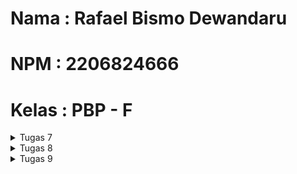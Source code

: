 # Nama  : Rafael Bismo Dewandaru
# NPM   : 2206824666
# Kelas : PBP - F

<details>
<summary>Tugas 7</summary>

### 1. Apa perbedaan utama antara stateless dan stateful widget dalam konteks pengembangan aplikasi Flutter?
Stateless Widget:
- Jenis widget yang tidak memiliki keadaan (state) internal yang dapat berubah sehingga bersifat statis, artinya tampilan atau kontennya tidak berubah seiring waktu atau berdasarkan perubahan data. Stateless widget juga lebih efisien dalam hal kinerja, karena tidak memerlukan pengelolaan keadaan.
- Cocok digunakan untuk komponen UI yang bersifat statis, seperti teks, ikon, tombol, dan elemen UI yang tidak memerlukan perubahan berdasarkan input atau data dinamis.
- Contoh stateless widget dalam Flutter: Text, Icon, Image

Stateful Widget:
- Jenis widget yang memiliki keadaan (state) internal yang dapat berubah, sehingga digunakan ketika kita perlu merender konten yang dapat berubah seiring waktu, seperti daftar item dinamis, formulir input, atau tampilan yang berinteraksi dengan data eksternal.
- Saat keadaan internal berubah, Flutter akan membangun ulang widget untuk mencerminkan perubahan tersebut, yang memungkinkan kita untuk menyimpan dan memperbarui data sesuai kebutuhan, sehingga sangat berguna untuk mengelola tampilan yang bergantung pada data dinamis.
- Contoh stateful widget dalam Flutter: ListView, TextField, DropdownButton

### 2. Sebutkan seluruh widget yang kamu gunakan untuk menyelesaikan tugas ini dan jelaskan fungsinya masing-masing.
- Material: digunakan untuk membuat lapisan material desain yang menampilkan konten di dalamnya. Dalam konteks ini, Material digunakan sebagai latar belakang untuk setiap ShopCard.
- InkWell: digunakan untuk menambahkan efek feedback ketika pengguna menyentuh elemen ShopCard (tampilan "splash"). InkWell digunakan sebagai child untuk menangkap sentuhan pengguna.
- ScaffoldMessenger: digunakan untuk berinteraksi dengan objek Scaffold yang terkait. Dalam kode ini, ScaffoldMessenger digunakan untuk menampilkan snackbar saat pengguna menyentuh ShopCard. 
- Snackbars; digunakan untuk menampilkan pesan singkat yang memberikan umpan balik kepada pengguna.
- Container: digunakan untuk mengatur tata letak dan tampilan elemen-elemen di dalamnya (mengelola tata letak ShopCard dan memberikan jarak antar elemen).
- Column: mengatur childnya dalam satu kolom vertikal, yaitu untuk mengatur tata letak di dalam ShopCard, yang terdiri dari ikon dan teks nama item.
- Icon: digunakan untuk menampilkan ikon. Dalam konteks ini, Icon digunakan untuk menampilkan ikon item toko.
- Text: digunakan untuk menampilkan teks nama item toko di setiap ShopCard.
- Scaffold: digunakan untuk membuat tata letak aplikasi dasar dengan appBar, body, dan lainnya. Pada MyHomePage, Scaffold digunakan untuk membuat struktur dasar halaman.
- AppBar: digunakan untuk membuat bilah aplikasi di bagian atas layar, menampilkan judul aplikasi ("EnderChest") dan warna latar belakang, dan menampilkan judul di dalam AppBar.
- GridView: digunakan untuk menampilkan child dalam tata letak grid. Dalam kode ini, GridView digunakan untuk menampilkan ShopCard dalam bentuk grid.
- Padding: digunakan untuk menambahkan jarak (padding) di sekitar elemen-elemen dalam tata letak. Dalam kode ini, Padding digunakan untuk memberikan jarak di sekitar judul dan GridView.
- ListView: digunakan untuk membungkus elemen-elemen di dalam body Scaffold, sehingga pengguna dapat scroll jika kontennya terlalu panjang.

### 3. Jelaskan bagaimana cara kamu mengimplementasikan checklist di atas secara step-by-step (bukan hanya sekadar mengikuti tutorial)
1. Saya generate proyek Flutter baru dengan nama enderchest, kemudian masuk ke dalam direktori proyek tersebut lalu menjalankannya
2. Pada direktori enderchest\lib saya membuat file dart baru bernama menu.dart lalu import 'package:flutter/material.dart';
3. Kemudian saya membuat tiga button sederhana dengan menambahkan beberapa kode kedalam file menu.dart dan membuat stateless widget bernama MyHomePage
4. Saya juga menambahkan kode yang ada di tutorial 6 untuk didalam Widget build, dan mengubah ShopCard menjadi stateless
5. Untuk mendapat bonus dengan mengimplementasikan warna-warna yang berbeda untuk setiap tombol; Lihat Item, Tambah Item, dan Logout, saya menambahkan attibut Color color kedalam class ShopItem, dan menggunakannya di dalam class ShopCard.
~~~
final List<ShopItem> items = [
  ShopItem("Lihat Item", Icons.checklist, Colors.blue), // Specify different colors
  ShopItem("Tambah Item", Icons.add_shopping_cart, Colors.green),
  ShopItem("Logout", Icons.logout, Colors.red),
];
~~~
</details>


<details>
<summary>Tugas 8</summary>

### 4. Jelaskan perbedaan antara Navigator.push() dan Navigator.pushReplacement(), disertai dengan contoh mengenai penggunaan kedua metode tersebut yang tepat!
Navigator.push()
- digunakan untuk menambahkan rute baru ke atas stack navigasi, berarti rute baru ditumpuk di atas rute saat ini.
- membawa user ke halaman baru tanpa menghilangkan histori navigasi sebelumnya, sehingga saat user kembali, user akan kembali ke rute sebelumnya (rute di bawah rute baru).
- Contoh: dalam aplikasi e-commerce, ketika user menekan item untuk melihat detailnya dapat menggunakan Navigator.push() untuk membawa user ke halaman detail. Ketika user menekan tombol kembali, user akan kembali ke halaman daftar produk.
<br />
Navigator.pushReplacement()
- digunakan untuk menggantikan rute saat ini dengan rute baru di stack navigasi.
- mengganti halaman saat ini dengan halaman baru tanpa kemungkinan untuk kembali, sehingga saat user kembali, user tidak akan kembali ke rute sebelumnya karena telah digantikan.
- Contoh: dalam aplikasi yang memiliki proses login, setelah user berhasil masuk akan membawa user ke halaman beranda dan menghapus halaman login dari stack. Hal ini mencegah user kembali ke layar login dengan menekan tombol kembali.

### 5. Jelaskan masing-masing layout widget pada Flutter dan konteks penggunaannya masing-masing!
- Column & Row: Column mengatur elemen secara vertikal, sedangkan Row mengatur elemen secara horizontal.
- Container: Wadah untuk mengatur tata letak dan memberi styling pada elemen, misalnya padding, margin, alignment, etc.
- Stack: Digunakan untuk menumpuk widget/elemen satu di atas yang lain.
- GridView: Menampilkan elemen dalam grid yang teratur dengan bentuk tabel.
- ListView: Menampilkan elemen yang dapat di-scroll secara vertikal.
- Expanded & Flexible: Mengontrol bagian dari ruang yang tersedia yang digunakan. Expanded mengisi ruang tersedia, sedangkan Flexible memberikan lebih banyak kontrol atas faktor fleksibilitas.
- Padding: Memberikan padding di sekeliling elemen child.
- Transform: digunakan untuk mengubah ukuran dan posisi elemen child
- Align: Mengatur posisi elemen child sesuai dengan alignment yang ditentukan.
- Wrap: Membuat row atau column dan secara otomatis beralih ke row atau column berikutnya setelah ruang di row atau column saat ini habis.
- Scaffold: Memberikan struktur dasar material design seperti AppBar, Drawer, dan FloatingActionButton.
- ConstrainedBox, SizedBox, & AspectRatio: Mengontrol ukuran atau aspek rasio dari elemen childnya.



### 6. Sebutkan apa saja elemen input pada form yang kamu pakai pada tugas kali ini dan jelaskan mengapa kamu menggunakan elemen input tersebut!
1. TextFormField untuk Nama Item (_name): Digunakan untuk user input nama item. TextField adalah elemen input dasar dalam Flutter yang digunakan untuk memasukkan teks.
2. TextFormField untuk Harga Item (_price): Digunakan untuk user input harga item. Dapat menggunakan TextField karena nanti harga yang diinput akan di parse dan di validasi input berupa angka menggunakan kode
~~~
onChanged: (String? value) {
    setState(() {
      _price = int.parse(value!);
    });
  },
  validator: (String? value) {
    if (value == null || value.isEmpty) {
      return "Harga tidak boleh kosong!";
    }
    if (int.tryParse(value) == null) {
      return "Harga harus berupa angka!";
    }
    return null;
},
~~~
3. TextFormField untuk Deskripsi Item (_description): user dapat menulis deskripsi tentang item menggunakan TextField.

 
### 7. Bagaimana penerapan clean architecture pada aplikasi Flutter?
Penerapan Clean Architecture pada aplikasi Flutter mengarah pada organisasi struktural yang lebih rapi dan pembagian fokus yang terorganisir, dengan tujuan untuk mencapai modularitas dan kemudahan dalam pengujian. Sebagai contoh, dalam praktik Clean Architecture, kita dapat menciptakan direktori terpisah untuk memisahkan file .dart yang berbeda, seperti untuk screen, widget, dan lain-lain, memastikan bahwa setiap komponen memiliki lokasi khusus, yang juga memudahkan dalam manajemen dan pemeliharaan kode. Pendekatan ini membantu dalam menjaga struktur kode yang bersih dan terorganisir, sekaligus mempermudah pencarian dan perbaikan bagian tertentu dari aplikasi ketika diperlukan.


### 8. Jelaskan bagaimana cara kamu mengimplementasikan checklist di atas secara step-by-step! (bukan hanya sekadar mengikuti tutorial)
Membuat folder baru pada lib yaitu screens dan widgets untuk mempermudah manajemen file, kemudian membuat file shoplist_form.dart untuk form yang menerima input user
~~~
import 'package:flutter/material.dart';
import '../../widgets/left_drawer.dart';
import 'package:enderchest/models/item.dart';

class ShopFormPage extends StatefulWidget {
  const ShopFormPage({super.key});

  @override
  State<ShopFormPage> createState() => _ShopFormPageState();
}

List<Item> itemList = [];

class _ShopFormPageState extends State<ShopFormPage> {
  final _formKey = GlobalKey<FormState>();
  String _name = "";
  int _price = 0;
  String _description = "";

// Global list to store products
  void _saveProduct() {
    if (_formKey.currentState!.validate()) {
      // Add product to the global list
      itemList.add(Item(
        name: _name,
        price: _price,
        description: _description,
      ));

      showDialog(
        context: context,
        builder: (context) {
          return AlertDialog(
            title: const Text('Item berhasil tersimpan'),
            content: SingleChildScrollView(
              child: Column(
                crossAxisAlignment: CrossAxisAlignment.start,
                children: [
                  Text('Nama: $_name'),
                  Text('Harga: $_price'),
                  Text('Deskripsi: $_description'),
                ],
              ),
            ),
            actions: [
              TextButton(
                child: const Text('OK'),
                onPressed: () {
                  Navigator.pop(context);
                },
              ),
            ],
          );
        },
      );

      _formKey.currentState!.reset();
    }
  }

  @override
  Widget build(BuildContext context) {
    return Scaffold(
      appBar: AppBar(
        title: const Center(
          child: Text(
            'Form Tambah Item',
          ),
        ),
        backgroundColor: Colors.indigo,
        foregroundColor: Colors.white,
      ),
      body: Form(
        key: _formKey,
        child: SingleChildScrollView(
          child:
              Column(crossAxisAlignment: CrossAxisAlignment.start, children: [
            Padding(
              padding: const EdgeInsets.all(8.0),
              child: TextFormField(
                decoration: InputDecoration(
                  hintText: "Nama Item",
                  labelText: "Nama Item",
                  border: OutlineInputBorder(
                    borderRadius: BorderRadius.circular(5.0),
                  ),
                ),
                onChanged: (String? value) {
                  setState(() {
                    _name = value!;
                  });
                },
                validator: (String? value) {
                  if (value == null || value.isEmpty) {
                    return "Nama tidak boleh kosong!";
                  }
                  return null;
                },
              ),
            ),
            Padding(
              padding: const EdgeInsets.all(8.0),
              child: TextFormField(
                decoration: InputDecoration(
                  hintText: "Harga",
                  labelText: "Harga",
                  border: OutlineInputBorder(
                    borderRadius: BorderRadius.circular(5.0),
                  ),
                ),
                onChanged: (String? value) {
                  setState(() {
                    _price = int.parse(value!);
                  });
                },
                validator: (String? value) {
                  if (value == null || value.isEmpty) {
                    return "Harga tidak boleh kosong!";
                  }
                  if (int.tryParse(value) == null) {
                    return "Harga harus berupa angka!";
                  }
                  return null;
                },
              ),
            ),
            Padding(
              padding: const EdgeInsets.all(8.0),
              child: TextFormField(
                decoration: InputDecoration(
                  hintText: "Deskripsi",
                  labelText: "Deskripsi",
                  border: OutlineInputBorder(
                    borderRadius: BorderRadius.circular(5.0),
                  ),
                ),
                onChanged: (String? value) {
                  setState(() {
                    // TODO: Tambahkan variabel yang sesuai
                    _description = value!;
                  });
                },
                validator: (String? value) {
                  if (value == null || value.isEmpty) {
                    return "Deskripsi tidak boleh kosong!";
                  }
                  return null;
                },
              ),
            ),
            Align(
              alignment: Alignment.bottomCenter,
              child: Padding(
                padding: const EdgeInsets.all(8.0),
                child: ElevatedButton(
                  style: ButtonStyle(
                    backgroundColor: MaterialStateProperty.all(Colors.indigo),
                  ),
                  onPressed: _saveProduct,
                  child: const Text(
                    "Save",
                    style: TextStyle(color: Colors.white),
                  ),
                ),
              ),
            ),
          ]),
        ),
      ),
    );
  }
}
~~~
Membuat juga kode untuk validasi input dari user dengan ketentuan setiap elemen input tidak boleh kosong dan setiap elemen input harus berisi data dengan tipe data atribut modelnya.
~~~
validator: (String? value) {
  if (value == null || value.isEmpty) {
    return "Nama tidak boleh kosong!";
  }
  return null;
},
~~~
~~~
validator: (String? value) {
  if (value == null || value.isEmpty) {
    return "Harga tidak boleh kosong!";
  }
  if (int.tryParse(value) == null) {
    return "Harga harus berupa angka!";
  }
  return null;
},
~~~
Kemudian saya juga membuat drawer lalu menghubungkan opsi tambah item yang berada pada drawer dan halaman utama ke shoplist_form.dart
~~~
import 'package:flutter/material.dart';
import 'package:enderchest/screens/menu.dart';
import '../screens/shoplist_form.dart';
import '../screens/see_items.dart';

class LeftDrawer extends StatelessWidget {
  const LeftDrawer({super.key});

  @override
  Widget build(BuildContext context) {
    return Drawer(
      child: ListView(
        children: [
          const DrawerHeader(
            decoration: BoxDecoration(
              color: Colors.indigo,
            ),
            child: Column(
              children: [
                Text(
                  'EnderChest',
                  textAlign: TextAlign.center,
                  style: TextStyle(
                    fontSize: 30,
                    fontWeight: FontWeight.bold,
                    color: Colors.white,
                  ),
                ),
                Padding(padding: EdgeInsets.all(10)),
                Text(
                  "Store your Items in a portable chest",
                  textAlign: TextAlign.center, // Align text to center
                  style: TextStyle(
                    fontSize: 15, // Set font size to 15
                    color: Colors.white, // Set text color to white
                    fontWeight: FontWeight.normal, // Set font weight to normal
                  ),
                ),
              ],
            ),
          ),
          ListTile(
            leading: const Icon(Icons.home_outlined),
            title: const Text('Halaman Utama'),
            // Bagian redirection ke MyHomePage
            onTap: () {
              Navigator.pushReplacement(
                  context,
                  MaterialPageRoute(
                    builder: (context) => MyHomePage(),
                  ));
            },
          ),
          ListTile(
            leading: const Icon(Icons.add_shopping_cart),
            title: const Text('Tambah Item'),
            // Bagian redirection ke ShopFormPage
            onTap: () {
              Navigator.push(
                  context,
                  MaterialPageRoute(
                    builder: (context) => ShopFormPage(),
                  ));
            },
          ),
          ListTile(
            leading: const Icon(Icons.movie),
            title: const Text('Lihat Item'),
            onTap: () {
              Navigator.push(
                context,
                MaterialPageRoute(
                    builder: (context) =>
                        ProductListPage(items: itemList)),
              );
            },
          ),
        ],
      ),
    );
  }
}
~~~
Menghubungkan pada halaman utama
~~~
if (item.name == "Tambah Item") {
  Navigator.push(
      context,
      MaterialPageRoute(
        builder: (context) => ShopFormPage(),
      ));
}
~~~

Implementasi Bonus
1. Membuat objek model dalam file item.dart untuk Item
~~~
class Item {
  final String name;
  final int price;
  final String description;

  Item({required this.name, required this.price, required this.description});
}
~~~

2. Membuat file baru pada screens yaitu see_items.dart untuk menampilkan semua item yang sudah ditambahkan
~~~
import 'package:flutter/material.dart';
import 'package:enderchest/models/item.dart'; 

class ProductListPage extends StatelessWidget {
  final List<Item> items;

  ProductListPage({Key? key, required this.items}) : super(key: key);

  @override
  Widget build(BuildContext context) {
    return Scaffold(
      appBar: AppBar(
        title: Text('Daftar Item'),
      ),
      body: ListView.builder(
        itemCount: items.length,
        itemBuilder: (context, index) {
          return Card(
            child: ListTile(
              title: Text(items[index].name),
              subtitle: Text('Harga: ${items[index].price}\nDeskripsi: ${items[index].description}'),
            ),
          );
        },
      ),
    );
  }
}
~~~

3. Mengarahkan user ke halaman tersebut jika menekan tombol Lihat Produk pada drawer
~~~
ListTile(
  leading: const Icon(Icons.movie),
  title: const Text('Lihat Item'),
  onTap: () {
    Navigator.push(
      context,
      MaterialPageRoute(
          builder: (context) =>
              ProductListPage(items: itemList)),
    );
  },
),
~~~

4. Mengarahkan user ke halaman tersebut jika menekan tombol Lihat Produk pada halaman utama
~~~
if (item.name == "Lihat Item") {
    Navigator.push(
      context,
      MaterialPageRoute(
          builder: (context) => ProductListPage(items: itemList)),
    );
  }
~~~

</details>


<details>
<summary>Tugas 9</summary>

### 9. Apakah bisa kita melakukan pengambilan data JSON tanpa membuat model terlebih dahulu? Jika iya, apakah hal tersebut lebih baik daripada membuat model sebelum melakukan pengambilan data JSON?
Kita bisa melakukan pengambilan data JSON tanpa membuat model terlebih dahulu dan langsung menggunakan data JSON yang telah di-parse untuk pengembangan dengan cepat, tetapi menggunakan model data adalah praktik yang baik untuk mempermudah pemeliharaan dan meningkatkan kejelasan kode karena data akan lebih terstruktur, terutama untuk aplikasi yang lebih besar dan kompleks.

### 10. Jelaskan fungsi dari CookieRequest dan jelaskan mengapa instance CookieRequest perlu untuk dibagikan ke semua komponen di aplikasi Flutter.
Dalam pengembangan aplikasi Flutter, CookieRequest berperan penting dalam mengelola cookies untuk fungsi seperti mengelola session, pengguna, autentikasi, penyimpanan preferensi, dan tracking. Instance perlu dibagikan ke semua komponen di aplikasi flutter agar semua komponen aplikasi menggunakan sesi yang sama untuk berkomunikasi yang bermanfaat untuk memastikan konsistensi data, efisiensi sumber daya, serta keamanan yang lebih baik sehingga memudahkan pengembangan dan pemeliharaan aplikasi. Pendekatan ini juga mendukung konsistensi cookie melintasi siklus hidup berbagai komponen aplikasi, memudahkan debugging, dan menjaga kebijakan keamanan yang konsisten, sesuai dengan kebutuhan spesifik aplikasi dan arsitektur dari backend.

### 11. Jelaskan mekanisme pengambilan data dari JSON hingga dapat ditampilkan pada Flutter.
1. membuat lalu mengirim permintaan HTTP ke server atau API yang menyediakan data dalam format JSON, dalam konteks ini berarti web django yang sudah dibuat pada tugas sebelumnya
2. setelah mendapatkan respons JSON dari server, respons tersebut yang biasanya dalam format teks, perlu di-parse menjadi format yang bisa dipahami oleh Dart, yaitu sebagai struktur data Dart 
3. data yang diperoleh dari JSON diubah menjadi objek Dart menggunakan model data yang sudah dibuat untuk membantu dalam manajemen tipe data dan memudahkan pemeliharaan kode
4. setelah data di-parse dan diubah menjadi model, data tersebut dapat digunakan untuk membangun widget di Flutter dan menampilkan informasinya di UI

### 12. Jelaskan mekanisme autentikasi dari input data akun pada Flutter ke Django hingga selesainya proses autentikasi oleh Django dan tampilnya menu pada Flutter.
1. pada form login aplikasi Flutter, kita memasukkan data username dan password
2. data tersebut akan dikirim ke backend django dan menerimanya sebagai request login
3. django menerima data login tersebut untuk mengautentikasi pengguna berdasarkan database lalu akan mengirimkan respons ke aplikasi Flutter
4. kemudian aplikasi Flutter akan mengecek respons yang dikirimkan dari django
5. apabila request login berhasil, maka user akan diarahkan ke Home Page dan tampilkan menu pada Flutter

### 13. Sebutkan seluruh widget yang kamu pakai pada tugas ini dan jelaskan fungsinya masing-masing.
- Scaffold: Menyediakan struktur dasar untuk tampilan aplikasi Material Design. Digunakan untuk mengatur elemen-elemen seperti AppBar, Drawer, dan Body.
- Center: Widget ini digunakan untuk menengahkan konten anak-anaknya dalam ruang yang tersedia.
- Padding: Menambahkan padding (jarak) di sekitar widget anak-anaknya.
- Column: Mengatur widget anak-anaknya secara vertikal.
- Text: Menampilkan teks dengan gaya tertentu.
- Image.network: Menampilkan gambar dari URL.
- ElevatedButton: Tombol dengan elevasi, bergaya Material Design.
- Navigator.pop: Digunakan untuk kembali ke halaman sebelumnya dalam stack navigasi.
- TextStyle: Mendefinisikan gaya teks seperti ukuran font dan warna.
- AppBar: Widget di bagian atas layar, biasanya menampilkan judul.
- Container: Menggabungkan dekorasi, padding, margin, dan batasan untuk anak-anaknya.
- TextField: Widget input teks.
- InputDecoration: Mendefinisikan dekorasi untuk TextField.
- SizedBox: Menyediakan kotak dengan ukuran tetap.
- AlertDialog: Menampilkan dialog ke pengguna.
- TextButton: Tombol dengan gaya teks.
- Navigator.pushReplacement: Navigasi ke halaman lain dengan menggantikan halaman saat ini.
- MaterialPageRoute: Mengatur transisi dan pembangunan halaman tujuan.
- TextEditingController: Mengontrol teks yang dimasukkan dalam TextField.
- Drawer: Panel navigasi samping yang bisa ditarik keluar.
- FutureBuilder: Membangun widget berdasarkan interaksi terakhir dengan Future.
- CircularProgressIndicator: Menampilkan indikator loading berputar.
- ListView.builder: Membangun daftar item yang dibangun saat di-scroll.
- GestureDetector: Mendeteksi interaksi pengguna seperti tap.
- Navigator.push: Navigasi ke halaman lain dengan animasi.
- Form: Widget untuk membuat form dengan beberapa FormField.
- SingleChildScrollView: Memungkinkan scrolling jika kontennya melebihi batas layar.
- TextFormField: Widget form untuk input teks dengan dekorasi dan validasi.
- OutlineInputBorder: Menghasilkan border berbentuk persegi dengan sudut melengkung.
- Align: Menyelaraskan widget anak-anaknya berdasarkan alignment.
- ButtonStyle: Mendefinisikan gaya untuk ElevatedButton.
- MaterialStateProperty.all: Menerapkan gaya yang sama di semua keadaan tombol.
- ScaffoldMessenger: Menampilkan SnackBar.
- SnackBar: Pesan pop-up di bagian bawah layar.


### 14. Jelaskan bagaimana cara kamu mengimplementasikan checklist di atas secara step-by-step! (bukan hanya sekadar mengikuti tutorial).
1. Menambahkan fungsi untuk login, logout, dan register (bonus) pada web django
2. Membuat halaman login.dart dan register.dart untuk keperluan autentikasi
~~~
import 'package:enderchest/screens/menu.dart';
import 'package:flutter/material.dart';
import 'package:enderchest/screens/register.dart';
import 'package:pbp_django_auth/pbp_django_auth.dart';
import 'package:provider/provider.dart';

void main() {
    runApp(const LoginApp());
}

class LoginApp extends StatelessWidget {
const LoginApp({super.key});

@override
Widget build(BuildContext context) {
    return MaterialApp(
        title: 'Login',
        theme: ThemeData(
            primarySwatch: Colors.blue,
    ),
    home: const LoginPage(),
    );
    }
}

class LoginPage extends StatefulWidget {
    const LoginPage({super.key});

    @override
    _LoginPageState createState() => _LoginPageState();
}

class _LoginPageState extends State<LoginPage> {
    final TextEditingController _usernameController = TextEditingController();
    final TextEditingController _passwordController = TextEditingController();

    @override
    Widget build(BuildContext context) {
        final request = context.watch<CookieRequest>();
        return Scaffold(
            appBar: AppBar(
                title: const Text('Login'),
            ),
            body: Container(
                padding: const EdgeInsets.all(16.0),
                child: Column(
                    mainAxisAlignment: MainAxisAlignment.center,
                    children: [
                        TextField(
                            controller: _usernameController,
                            decoration: const InputDecoration(
                                labelText: 'Username',
                            ),
                        ),
                        const SizedBox(height: 12.0),
                        TextField(
                            controller: _passwordController,
                            decoration: const InputDecoration(
                                labelText: 'Password',
                            ),
                            obscureText: true,
                        ),
                        const SizedBox(height: 24.0),
                        ElevatedButton(
                            onPressed: () async {
                                String username = _usernameController.text;
                                String password = _passwordController.text;

                                // Cek kredensial
                                // TODO: Ganti URL dan jangan lupa tambahkan trailing slash (/) di akhir URL!
                                // Untuk menyambungkan Android emulator dengan Django pada localhost,
                                // gunakan URL http://10.0.2.2/
                                final response = await request.login("http://127.0.0.1:8000/auth/login/", {
                                'username': username,
                                'password': password,
                                });
                    
                                if (request.loggedIn) {
                                    String message = response['message'];
                                    String uname = response['username'];
                                    Navigator.pushReplacement(
                                        context,
                                        MaterialPageRoute(builder: (context) => MyHomePage()),
                                    );
                                    ScaffoldMessenger.of(context)
                                        ..hideCurrentSnackBar()
                                        ..showSnackBar(
                                            SnackBar(content: Text("$message Selamat datang, $uname.")));
                                    } else {
                                    showDialog(
                                        context: context,
                                        builder: (context) => AlertDialog(
                                            title: const Text('Login Gagal'),
                                            content:
                                                Text(response['message']),
                                            actions: [
                                                TextButton(
                                                    child: const Text('OK'),
                                                    onPressed: () {
                                                        Navigator.pop(context);
                                                    },
                                                ),
                                            ],
                                        ),
                                    );
                                }
                            },
                            child: const Text('Login'),
                        ),
                        ElevatedButton(
                          onPressed:() {
                            Navigator.pushReplacement(
                              context,
                              MaterialPageRoute(builder: (context) => RegisterPage()),
                            );
                          }, 
                          child: Text("Register"))
                    ],
                ),
            ),
        );
    }
}
~~~

~~~
import 'package:flutter/material.dart';
import 'package:http/http.dart' as http;
import 'dart:convert';
import 'package:enderchest/screens/login.dart'; 

class RegisterPage extends StatefulWidget {
  const RegisterPage({Key? key}) : super(key: key);

  @override
  State<RegisterPage> createState() => _RegisterPageState();
}

class _RegisterPageState extends State<RegisterPage> {
  final TextEditingController _usernameController = TextEditingController();
  final TextEditingController _passwordController = TextEditingController();

  @override
  Widget build(BuildContext context) {
    return Scaffold(
      appBar: AppBar(title: const Text("Register")),
      body: Container(
        padding: const EdgeInsets.all(16),
        child: Column(
          mainAxisAlignment: MainAxisAlignment.center,
          children: [
            TextField(
              controller: _usernameController,
              decoration: const InputDecoration(labelText: "Username"),
            ),
            const SizedBox(height: 12),
            TextField(
              controller: _passwordController,
              decoration: const InputDecoration(labelText: "Password"),
              obscureText: true,
            ),
            const SizedBox(height: 24),
            ElevatedButton(
              onPressed: () async {
                String username = _usernameController.text;
                String password = _passwordController.text;
                try {
                  final response = await http.post(
                    Uri.parse("http://127.0.0.1:8000/auth/register/"),
                    body: {
                      'username': username,
                      'password': password,
                    },
                  );

                  final responseData = json.decode(response.body);

                  if (response.statusCode == 201) {
                    // Registration successful
                    showDialog(
                      context: context,
                      builder: (context) => AlertDialog(
                        title: const Text('Registration Successful'),
                        content: Text(responseData['message']),
                        actions: [
                          TextButton(
                            child: const Text('OK'),
                            onPressed: () {
                              Navigator.pop(context);
                              Navigator.pushReplacement(
                                context,
                                MaterialPageRoute(builder: (context) => LoginPage()), // Replace with your login page widget
                              );
                            },
                          ),
                        ],
                      ),
                    );
                  } else {
                    // Registration failed
                    showDialog(
                      context: context,
                      builder: (context) => AlertDialog(
                        title: const Text('Registration Failed'),
                        content: Text(responseData['message']),
                        actions: [
                          TextButton(
                            child: const Text('OK'),
                            onPressed: () => Navigator.pop(context),
                          ),
                        ],
                      ),
                    );
                  }
                } catch (e) {
                  // Handle any errors here
                  showDialog(
                    context: context,
                    builder: (context) => AlertDialog(
                      title: const Text('Error'),
                      content: Text(e.toString()),
                      actions: [
                        TextButton(
                          child: const Text('OK'),
                          onPressed: () => Navigator.pop(context),
                        ),
                      ],
                    ),
                  );
                }
              },
              child: const Text("Register"),
            ),
          ],
        ),
      ),
    );
  }
}
~~~

3. Membuat file item.dart untuk model yang akan saya gunakan
~~~
// To parse this JSON data, do
//
//     final item = itemFromJson(jsonString);

import 'dart:convert';

List<Item> itemFromJson(String str) => List<Item>.from(json.decode(str).map((x) => Item.fromJson(x)));

String itemToJson(List<Item> data) => json.encode(List<dynamic>.from(data.map((x) => x.toJson())));

class Item {
    String model;
    int pk;
    Fields fields;

    Item({
        required this.model,
        required this.pk,
        required this.fields,
    });

    factory Item.fromJson(Map<String, dynamic> json) => Item(
        model: json["model"],
        pk: json["pk"],
        fields: Fields.fromJson(json["fields"]),
    );

    Map<String, dynamic> toJson() => {
        "model": model,
        "pk": pk,
        "fields": fields.toJson(),
    };
}

class Fields {
    int user;
    String name;
    int amount;
    String description;
    String imageUrl;

    Fields({
        required this.user,
        required this.name,
        required this.amount,
        required this.description,
        required this.imageUrl,
    });

    factory Fields.fromJson(Map<String, dynamic> json) => Fields(
        user: json["user"],
        name: json["name"],
        amount: json["amount"],
        description: json["description"],
        imageUrl: json["image_url"],
    );

    Map<String, dynamic> toJson() => {
        "user": user,
        "name": name,
        "amount": amount,
        "description": description,
        "image_url": imageUrl,
    };
}

~~~

4. File shoplist_form.dart yang akan digunakan untuk menambahkan Item baru sudah saya implementasikan pada tugas sebelumnya sehingga dapat digunakan kembali

5. Pada folder screens sudah membuat file bernama see_items.dart yang akan menampilkan daftar semua item, namun saya lakukan perubahan dengan menambahkan GestureDetector sehingga onTap maka akan menunjukan details dari setiap item yang saya buat pada file item_details.dart
~~~
import 'package:flutter/material.dart';
import 'package:http/http.dart' as http;
import 'dart:convert';
import 'package:enderchest/models/item.dart';
import 'package:enderchest/screens/item_details.dart';
import 'package:enderchest/widgets/left_drawer.dart';

class ProductPage extends StatefulWidget {
    const ProductPage({Key? key}) : super(key: key);

    @override
    _ProductPageState createState() => _ProductPageState();
}

class _ProductPageState extends State<ProductPage> {
Future<List<Item>> fetchProduct() async {
    // TODO: Ganti URL dan jangan lupa tambahkan trailing slash (/) di akhir URL!
    var url = Uri.parse(
      'http://127.0.0.1:8000/json/');
    var response = await http.get(
        url,
        headers: {"Content-Type": "application/json"},
    );

    // melakukan decode response menjadi bentuk json
    var data = jsonDecode(utf8.decode(response.bodyBytes));

    // melakukan konversi data json menjadi object Product
    List<Item> list_product = [];
    for (var d in data) {
        if (d != null) {
            list_product.add(Item.fromJson(d));
        }
    }
    return list_product;
}

@override
Widget build(BuildContext context) {
    return Scaffold(
        appBar: AppBar(
        title: const Text('Item'),
        ),
        drawer: const LeftDrawer(),
        body: FutureBuilder(
            future: fetchProduct(),
            builder: (context, AsyncSnapshot snapshot) {
                if (snapshot.data == null) {
                    return const Center(child: CircularProgressIndicator());
                } else {
                    if (!snapshot.hasData) {
                    return const Column(
                        children: [
                        Text(
                            "Tidak ada data produk.",
                            style:
                                TextStyle(color: Color(0xff59A5D8), fontSize: 20),
                        ),
                        SizedBox(height: 8),
                        ],
                    );
                } else {
                    return ListView.builder(
                      itemCount: snapshot.data!.length,
                      itemBuilder: (_, index) {
                        return GestureDetector(
                          onTap: () {
                            Navigator.push(
                              context,
                              MaterialPageRoute(
                                builder: (context) => ItemDetailPage(item: snapshot.data![index]),
                              ),
                            );
                          },
                          child: Container(
                            margin: const EdgeInsets.symmetric(horizontal: 16, vertical: 12),
                            padding: const EdgeInsets.all(20.0),
                            child: Column(
                              mainAxisAlignment: MainAxisAlignment.start,
                              crossAxisAlignment: CrossAxisAlignment.start,
                              children: [
                                Text(
                                  "${snapshot.data![index].fields.name}",
                                  style: const TextStyle(fontSize: 18.0, fontWeight: FontWeight.bold),
                                ),
                              ],
                            ),
                          ),
                        );
                      },
                    );

                  }
                }
            }));
    }
}

~~~

6. File item_details.dart yang saya buat pada folder screens berisi kode berikut
~~~
import 'package:flutter/material.dart';
import 'package:enderchest/models/item.dart';
class ItemDetailPage extends StatelessWidget {
  final Item item;
  const ItemDetailPage({Key? key, required this.item}) : super(key: key);

  @override
  Widget build(BuildContext context) {
    return Scaffold(
      body: Center(
        child:Padding(
          padding: EdgeInsets.all(16),
          child:Column(
            
            children: [
              Text('Name: ${item.fields.name}', style: TextStyle(fontSize: 20)),
              Text('Amount: ${item.fields.amount}', style: TextStyle(fontSize: 18)),
              Text('Description: ${item.fields.description}', style: TextStyle(fontSize: 16)),
              Image.network('${item.fields.imageUrl}'),
              SizedBox(height: 20),
              ElevatedButton(
                onPressed: () => Navigator.pop(context),
                child: Text('Back to List'),
              ),
            ],
          )

        )
      ),
    );
  }
}
~~~

</details>